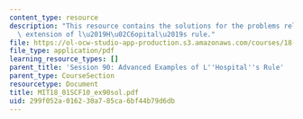 ```yaml
---
content_type: resource
description: "This resource contains the solutions for the problems related to the\
  \ extension of l\u2019H\u02C6opital\u2019s rule."
file: https://ol-ocw-studio-app-production.s3.amazonaws.com/courses/18-01sc-single-variable-calculus-fall-2010/299f052a016230a785ca6bf44b79d6db_MIT18_01SCF10_ex90sol.pdf
file_type: application/pdf
learning_resource_types: []
parent_title: 'Session 90: Advanced Examples of L''Hospital''s Rule'
parent_type: CourseSection
resourcetype: Document
title: MIT18_01SCF10_ex90sol.pdf
uid: 299f052a-0162-30a7-85ca-6bf44b79d6db
---
```

